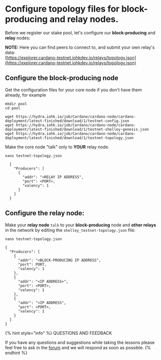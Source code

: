 # Configure topology files for block-producing and relay nodes.

Before we register our stake pool, let's configure our **block-producing** and **relay** nodes:

**NOTE:** Here you can find peers to connect to, and submit your own relay's data:[  
](https://explorer.cardano-testnet.iohkdev.io/relays/topology.json)[https://explorer.cardano-testnet.iohkdev.io/relays/topology.json](https://explorer.cardano-testnet.iohkdev.io/relays/topology.json)

## Configure the block-producing node

Get the configuration files for your core node if you don't have them already, for example

```text
mkdir pool
cd pool

wget https://hydra.iohk.io/job/Cardano/cardano-node/cardano-deployment/latest-finished/download/1/testnet-config.json
wget https://hydra.iohk.io/job/Cardano/cardano-node/cardano-deployment/latest-finished/download/1/testnet-shelley-genesis.json
wget https://hydra.iohk.io/job/Cardano/cardano-node/cardano-deployment/latest-finished/download/1/testnet-topology.json

```

Make the core node "talk" only to **YOUR** relay node.

```text
nano testnet-topology.json

  {
    "Producers": [
      {
        "addr": "<RELAY IP ADDRESS",
        "port": <PORT>,
        "valency": 1
      }
    ]
  }
```

## Configure the relay node:

Make your **relay node** `talk` to your **block-producing** node and **other relays** in the network by editing the `shelley_testnet-topology.json` file:

```text
nano testnet-topology.json

{
  "Producers": [
    {
      "addr": "<BLOCK-PRODUCING IP ADDRESS",
      "port": PORT,
      "valency": 1
    },
    {
      "addr": "<IP ADDRESS>",
      "port": <PORT>,
      "valency": 1
    },
    {
      "addr": "<IP ADDRESS",
      "port": <PORT>,
      "valency": 1
    }
  ]
}
```

{% hint style="info" %}
QUESTIONS AND FEEDBACK

If you have any questions and suggestions while taking the lessons please feel free to ask in the [forum](https://forum.cardano.org/c/english/operators-talk/119) and we will respond as soon as possible.
{% endhint %}

